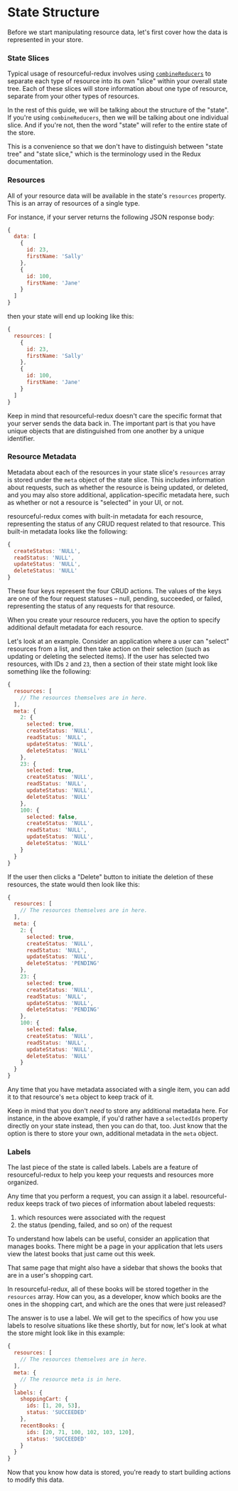 # State Structure

Before we start manipulating resource data, let's first cover how the data
is represented in your store.

### State Slices

Typical usage of resourceful-redux involves using
[`combineReducers`](http://redux.js.org/docs/api/combineReducers.html) to
separate each type of resource into its own "slice" within your overall state
tree. Each of these slices will store information about one type of resource,
separate from your other types of resources.

In the rest of this guide, we will be talking about the structure of the "state".
If you're using `combineReducers`, then we will be talking about one individual
slice. And if you're not, then the word "state" will refer to the entire state
of the store.

This is a convenience so that we don't have to distinguish between "state tree"
and "state slice," which is the terminology used in the Redux documentation.

### Resources

All of your resource data will be available in the state's `resources`
property. This is an array of resources of a single type.

For instance, if your server returns the following JSON response body:

```js
{
  data: [
    {
      id: 23,
      firstName: 'Sally'
    },
    {
      id: 100,
      firstName: 'Jane'
    }
  ]
}
```

then your state will end up looking like this:

```js
{
  resources: [
    {
      id: 23,
      firstName: 'Sally'
    },
    {
      id: 100,
      firstName: 'Jane'
    }
  ]
}
```

Keep in mind that resourceful-redux doesn't care the specific format that your
server sends the data back in. The important part is that you have unique
objects that are distinguished from one another by a unique identifier.

### Resource Metadata

Metadata about each of the resources in your state slice's `resources` array
is stored under the `meta` object of the state slice. This includes information
about requests, such as whether the resource is being updated, or deleted, and
you may also store additional, application-specific metadata here, such as
whether or not a resource is "selected" in your UI, or not.

resourceful-redux comes with built-in metadata for each resource, representing
the status of any CRUD request related to that resource. This built-in metadata
looks like the following:

```js
{
  createStatus: 'NULL',
  readStatus: 'NULL',
  updateStatus: 'NULL',
  deleteStatus: 'NULL'
}
```

These four keys represent the four CRUD actions. The values of the keys are
one of the four request statuses – null, pending, succeeded, or failed,
representing the status of any requests for that resource.

When you create your resource reducers, you have the option to specify
additional default metadata for each resource.

Let's look at an example. Consider an application where a user can "select"
resources from a list, and then take action on their selection (such as updating
or deleting the selected items). If the user has selected two resources, with
IDs `2` and `23`, then a section of their state might look like something like
the following:

```js
{
  resources: [
    // The resources themselves are in here.
  ],
  meta: {
    2: {
      selected: true,
      createStatus: 'NULL',
      readStatus: 'NULL',
      updateStatus: 'NULL',
      deleteStatus: 'NULL'
    },
    23: {
      selected: true,
      createStatus: 'NULL',
      readStatus: 'NULL',
      updateStatus: 'NULL',
      deleteStatus: 'NULL'
    },
    100: {
      selected: false,
      createStatus: 'NULL',
      readStatus: 'NULL',
      updateStatus: 'NULL',
      deleteStatus: 'NULL'
    }
  }
}
```

If the user then clicks a "Delete" button to initiate the deletion of these
resources, the state would then look like this:

```js
{
  resources: [
    // The resources themselves are in here.
  ],
  meta: {
    2: {
      selected: true,
      createStatus: 'NULL',
      readStatus: 'NULL',
      updateStatus: 'NULL',
      deleteStatus: 'PENDING'
    },
    23: {
      selected: true,
      createStatus: 'NULL',
      readStatus: 'NULL',
      updateStatus: 'NULL',
      deleteStatus: 'PENDING'
    },
    100: {
      selected: false,
      createStatus: 'NULL',
      readStatus: 'NULL',
      updateStatus: 'NULL',
      deleteStatus: 'NULL'
    }
  }
}
```

Any time that you have metadata associated with a single item, you can add it
to that resource's `meta` object to keep track of it.

Keep in mind that you don't _need_ to store any additional metadata here. For
instance, in the above example, if you'd rather have a `selectedIds` property
directly on your state instead, then you can do that, too. Just know that the
option is there to store your own, additional metadata in the `meta` object.

### Labels

The last piece of the state is called labels. Labels are a feature of
resourceful-redux to help you keep your requests and resources more organized.

Any time that you perform a request, you can assign it a label.
resourceful-redux keeps track of two pieces of information about labeled
requests:

1. which resources were associated with the request
2. the status (pending, failed, and so on) of the request

To understand how labels can be useful, consider an application that manages
books. There might be a page in your application that lets users view the
latest books that just came out this week.

That same page that might also have a sidebar that shows the books that are
in a user's shopping cart.

In resourceful-redux, all of these books will be stored together in the
`resources` array. How can you, as a developer, know which books are the ones in
the shopping cart, and which are the ones that were just released?

The answer is to use a label. We will get to the specifics of how you use labels
to resolve situations like these shortly, but for now, let's look at what the
store might look like in this example:

```js
{
  resources: [
    // The resources themselves are in here.
  ],
  meta: {
    // The resource meta is in here.
  }
  labels: {
    shoppingCart: {
      ids: [1, 20, 53],
      status: 'SUCCEEDED'
    },
    recentBooks: {
      ids: [20, 71, 100, 102, 103, 120],
      status: 'SUCCEEDED'
    }
  }
}
```

Now that you know how data is stored, you're ready to start building actions
to modify this data.
